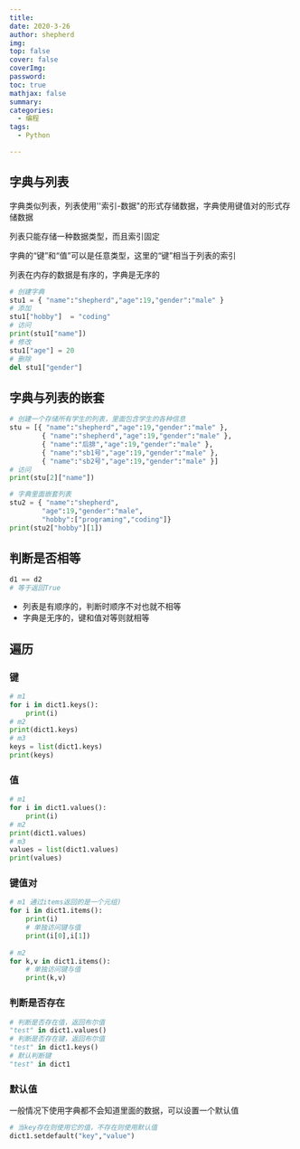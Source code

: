 ```yaml
---
title: 
date: 2020-3-26
author: shepherd
img: 
top: false
cover: false
coverImg: 
password:
toc: true
mathjax: false
summary: 
categories: 
  - 编程
tags:
  - Python

---
```


## 字典与列表

字典类似列表，列表使用''索引-数据"的形式存储数据，字典使用键值对的形式存储数据

列表只能存储一种数据类型，而且索引固定

字典的“键”和“值”可以是任意类型，这里的“键”相当于列表的索引

列表在内存的数据是有序的，字典是无序的

```python
# 创建字典
stu1 = { "name":"shepherd","age":19,"gender":"male" }
# 添加
stu1["hobby"]  = "coding"
# 访问
print(stu1["name"])
# 修改
stu1["age"] = 20
# 删除
del stu1["gender"]
```

## 字典与列表的嵌套

```python
# 创建一个存储所有学生的列表，里面包含学生的各种信息
stu = [{ "name":"shepherd","age":19,"gender":"male" },
        { "name":"shepherd","age":19,"gender":"male" },
        { "name":"后排","age":19,"gender":"male" },
        { "name":"sb1号","age":19,"gender":"male" },
        { "name":"sb2号","age":19,"gender":"male" }]
# 访问
print(stu[2]["name"])

# 字典里面嵌套列表
stu2 = { "name":"shepherd",
        "age":19,"gender":"male",
        "hobby":["programing","coding"]}
print(stu2["hobby"][1])
```

## 判断是否相等

```python
d1 == d2
# 等于返回True
```

- 列表是有顺序的，判断时顺序不对也就不相等
- 字典是无序的，键和值对等则就相等

## 遍历

### 键

```python
# m1
for i in dict1.keys():
    print(i)
# m2
print(dict1.keys)
# m3 
keys = list(dict1.keys)
print(keys)
```

### 值

```python
# m1
for i in dict1.values():
    print(i)
# m2
print(dict1.values)
# m3 
values = list(dict1.values)
print(values)
```

### 键值对

```python
# m1 通过items返回的是一个元组)
for i in dict1.items():
	print(i)
	# 单独访问键与值
	print(i[0],i[1])
    
# m2 
for k,v in dict1.items():
	# 单独访问键与值
	print(k,v)
```

### 判断是否存在

```python
# 判断是否存在值，返回布尔值
"test" in dict1.values()
# 判断是否存在键，返回布尔值
"test" in dict1.keys()
# 默认判断键
"test" in dict1
```

### 默认值

一般情况下使用字典都不会知道里面的数据，可以设置一个默认值

```python
# 当key存在则使用它的值，不存在则使用默认值
dict1.setdefault("key","value")
```

